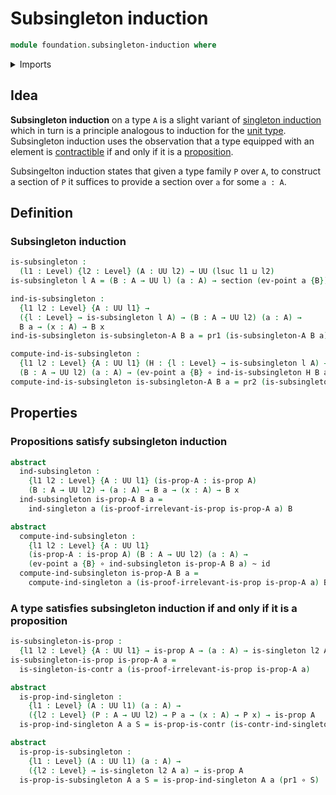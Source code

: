 # Subsingleton induction

```agda
module foundation.subsingleton-induction where
```

<details><summary>Imports</summary>

```agda
open import foundation.action-on-identifications-functions
open import foundation.dependent-pair-types
open import foundation.singleton-induction
open import foundation.universe-levels

open import foundation-core.contractible-types
open import foundation-core.function-types
open import foundation-core.homotopies
open import foundation-core.identity-types
open import foundation-core.propositions
open import foundation-core.sections
open import foundation-core.transport-along-identifications
```

</details>

## Idea

**Subsingleton induction** on a type `A` is a slight variant of
[singleton induction](foundation.singleton-induction.md) which in turn is a
principle analogous to induction for the [unit type](foundation.unit-type.md).
Subsingleton induction uses the observation that a type equipped with an element
is [contractible](foundation-core.contractible-types.md) if and only if it is a
[proposition](foundation-core.propositions.md).

Subsingelton induction states that given a type family `P` over `A`, to
construct a section of `P` it suffices to provide a section over `a` for some
`a : A`.

## Definition

### Subsingleton induction

```agda
is-subsingleton :
  (l1 : Level) {l2 : Level} (A : UU l2) → UU (lsuc l1 ⊔ l2)
is-subsingleton l A = (B : A → UU l) (a : A) → section (ev-point a {B})

ind-is-subsingleton :
  {l1 l2 : Level} {A : UU l1} →
  ({l : Level} → is-subsingleton l A) → (B : A → UU l2) (a : A) →
  B a → (x : A) → B x
ind-is-subsingleton is-subsingleton-A B a = pr1 (is-subsingleton-A B a)

compute-ind-is-subsingleton :
  {l1 l2 : Level} {A : UU l1} (H : {l : Level} → is-subsingleton l A) →
  (B : A → UU l2) (a : A) → (ev-point a {B} ∘ ind-is-subsingleton H B a) ~ id
compute-ind-is-subsingleton is-subsingleton-A B a = pr2 (is-subsingleton-A B a)
```

## Properties

### Propositions satisfy subsingleton induction

```agda
abstract
  ind-subsingleton :
    {l1 l2 : Level} {A : UU l1} (is-prop-A : is-prop A)
    (B : A → UU l2) → (a : A) → B a → (x : A) → B x
  ind-subsingleton is-prop-A B a =
    ind-singleton a (is-proof-irrelevant-is-prop is-prop-A a) B

abstract
  compute-ind-subsingleton :
    {l1 l2 : Level} {A : UU l1}
    (is-prop-A : is-prop A) (B : A → UU l2) (a : A) →
    (ev-point a {B} ∘ ind-subsingleton is-prop-A B a) ~ id
  compute-ind-subsingleton is-prop-A B a =
    compute-ind-singleton a (is-proof-irrelevant-is-prop is-prop-A a) B
```

### A type satisfies subsingleton induction if and only if it is a proposition

```agda
is-subsingleton-is-prop :
  {l1 l2 : Level} {A : UU l1} → is-prop A → (a : A) → is-singleton l2 A a
is-subsingleton-is-prop is-prop-A a =
  is-singleton-is-contr a (is-proof-irrelevant-is-prop is-prop-A a)

abstract
  is-prop-ind-singleton :
    {l1 : Level} (A : UU l1) (a : A) →
    ({l2 : Level} (P : A → UU l2) → P a → (x : A) → P x) → is-prop A
  is-prop-ind-singleton A a S = is-prop-is-contr (is-contr-ind-singleton A a S)

abstract
  is-prop-is-subsingleton :
    {l1 : Level} (A : UU l1) (a : A) →
    ({l2 : Level} → is-singleton l2 A a) → is-prop A
  is-prop-is-subsingleton A a S = is-prop-ind-singleton A a (pr1 ∘ S)
```
